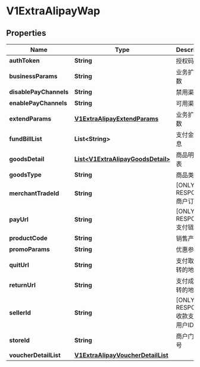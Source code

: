 
# V1ExtraAlipayWap

## Properties
Name | Type | Description | Notes
------------ | ------------- | ------------- | -------------
**authToken** | **String** | 授权码 | 
**businessParams** | **String** | 业务扩展参数 | 
**disablePayChannels** | **String** | 禁用渠道 | 
**enablePayChannels** | **String** | 可用渠道 | 
**extendParams** | [**V1ExtraAlipayExtendParams**](V1ExtraAlipayExtendParams.md) | 业务扩展参数 |  [optional]
**fundBillList** | **List&lt;String&gt;** | 支付金额信息 |  [optional]
**goodsDetail** | [**List&lt;V1ExtraAlipayGoodsDetail&gt;**](V1ExtraAlipayGoodsDetail.md) | 商品明细列表 |  [optional]
**goodsType** | **String** | 商品类型 | 
**merchantTradeId** | **String** | [ONLY IN RESPONSE] 商户订单号 | 
**payUrl** | **String** | [ONLY IN RESPONSE] 支付链接 | 
**productCode** | **String** | 销售产品码 | 
**promoParams** | **String** | 优惠参数 | 
**quitUrl** | **String** | 支付取消跳转的地址 | 
**returnUrl** | **String** | 支付成功跳转的地址 | 
**sellerId** | **String** | [ONLY IN RESPONSE] 收款支付宝用户ID | 
**storeId** | **String** | 商户门店编号 | 
**voucherDetailList** | [**V1ExtraAlipayVoucherDetailList**](V1ExtraAlipayVoucherDetailList.md) |  |  [optional]



